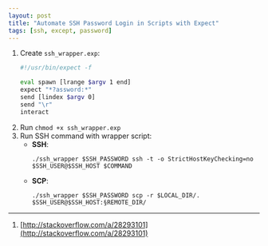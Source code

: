 ```yaml
---
layout: post
title: "Automate SSH Password Login in Scripts with Expect"
tags: [ssh, except, password]
---
```


1. Create `ssh_wrapper.exp`:
   ```bash
   #!/usr/bin/expect -f

   eval spawn [lrange $argv 1 end]
   expect "*?assword:*"
   send [lindex $argv 0]
   send "\r"
   interact
   ```
2. Run `chmod +x ssh_wrapper.exp`
3. Run SSH command with wrapper script:
    - **SSH**:
      ```
      ./ssh_wrapper $SSH_PASSWORD ssh -t -o StrictHostKeyChecking=no $SSH_USER@$SSH_HOST $COMMAND
      ```
    - **SCP**:
      ```
      ./ssh_wrapper $SSH_PASSWORD scp -r $LOCAL_DIR/. $SSH_USER@$SSH_HOST:§REMOTE_DIR/
      ```
  
---
1. [http://stackoverflow.com/a/28293101](http://stackoverflow.com/a/28293101)
